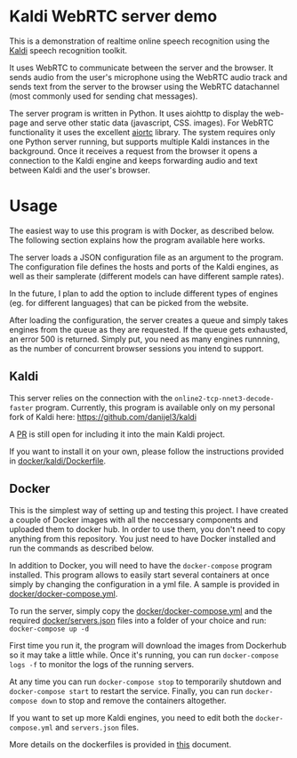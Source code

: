 # Kaldi WebRTC server demo

This is a demonstration of realtime online speech recognition using the [Kaldi](https://kaldi-asr.org) 
speech recognition toolkit. 

It uses WebRTC to communicate between the server and the browser. It sends audio from the 
user's microphone using the WebRTC audio track and sends text from the server to the browser using the WebRTC datachannel
(most commonly used for sending chat messages).

The server program is written in Python. It uses aiohttp to display the web-page and serve other static data (javascript,
CSS. images). For WebRTC functionality it uses the excellent [aiortc](https://github.com/aiortc/aiortc) library. The 
system requires only one Python server running, but supports multiple Kaldi instances in the background. Once it receives
a request from the browser it opens a connection to the Kaldi engine and keeps forwarding audio and text between Kaldi
and the user's browser.

# Usage

The easiest way to use this program is with Docker, as described below. The following section explains how the program
available here works.

The server loads a JSON configuration file as an argument to the program. The configuration file defines the hosts and
ports of the Kaldi engines, as well as their samplerate (different models can have different sample rates).

In the future, I plan to add the option to include different types of engines (eg. for different languages) that can be 
picked from the website.

After loading the configuration, the server creates a queue and simply takes engines from the queue as they are requested.
If the queue gets exhausted, an error 500 is returned. Simply put, you need as many engines runnning, as the number of
concurrent browser sessions you intend to support.

## Kaldi

This server relies on the connection with the `online2-tcp-nnet3-decode-faster` program. Currently, this program is available
only on my personal fork of Kaldi here: https://github.com/danijel3/kaldi

A [PR](https://github.com/kaldi-asr/kaldi/pull/2938) is still open for including it into the main Kaldi project.

If you want to install it on your own, please follow the instructions provided in [docker/kaldi/Dockerfile](docker/kaldi/Dockerfile).

## Docker

This is the simplest way of setting up and testing this project. I have created a couple of Docker images with all the
neccessary components and uploaded them to docker hub. In order to use them, you don't need to copy anything from this
repository. You just need to have Docker installed and run the commands as described below.

In addition to Docker, you will need to have the `docker-compose` program installed. This program allows to easily start
several containers at once simply by changing the configuration in a yml file. A sample is provided in 
[docker/docker-compose.yml](docker/docker-compose.yml).

To run the server, simply copy the [docker/docker-compose.yml](docker/docker-compose.yml) and the required 
[docker/servers.json](docker/servers.json) files into a folder of your choice and run: `docker-compose up -d`

First time you run it, the program will download the images from Dockerhub so it may take a little while. Once it's running,
you can run `docker-compose logs -f` to monitor the logs of the running servers.

At any time you can run `docker-compose stop` to temporarily shutdown and `docker-compose start` to restart the service.
Finally, you can run `docker-compose down` to stop and remove the containers altogether.

If you want to set up more Kaldi engines, you need to edit both the `docker-compose.yml` and `servers.json` files.

More details on the dockerfiles is provided in [this](docker/README.md) document. 
